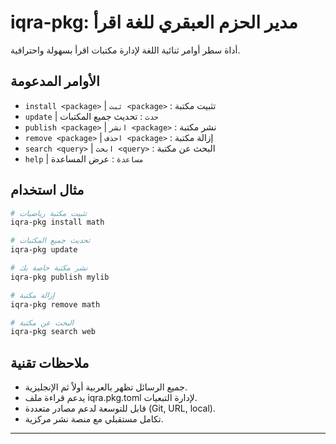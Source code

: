 # iqra-pkg: مدير الحزم العبقري للغة اقرأ

أداة سطر أوامر ثنائية اللغة لإدارة مكتبات اقرأ بسهولة واحترافية.

## الأوامر المدعومة
- `install <package>` | `ثبت <package>` : تثبيت مكتبة
- `update` | `حدث` : تحديث جميع المكتبات
- `publish <package>` | `انشر <package>` : نشر مكتبة
- `remove <package>` | `احذف <package>` : إزالة مكتبة
- `search <query>` | `ابحث <query>` : البحث عن مكتبة
- `help` | `مساعدة` : عرض المساعدة

## مثال استخدام
```bash
# تثبيت مكتبة رياضيات
iqra-pkg install math

# تحديث جميع المكتبات
iqra-pkg update

# نشر مكتبة خاصة بك
iqra-pkg publish mylib

# إزالة مكتبة
iqra-pkg remove math

# البحث عن مكتبة
iqra-pkg search web
```

## ملاحظات تقنية
- جميع الرسائل تظهر بالعربية أولاً ثم الإنجليزية.
- يدعم قراءة ملف iqra.pkg.toml لإدارة التبعيات.
- قابل للتوسعة لدعم مصادر متعددة (Git, URL, local).
- تكامل مستقبلي مع منصة نشر مركزية.

---
